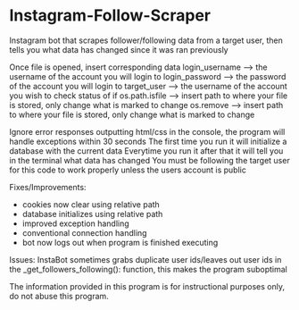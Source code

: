# Instagram-Follow-Scraper
Instagram bot that scrapes follower/following data from a target user, then tells you what data has changed since it was ran previously

Once file is opened, insert corresponding data
login_username --> the username of the account you will login to
login_password --> the password of the account you will login to
target_user --> the username of the account you wish to check status of
if os.path.isfile --> insert path to where your file is stored, only change what is marked to change
os.remove --> insert path to where your file is stored, only change what is marked to change

Ignore error responses outputting html/css in the console, the program will handle exceptions within 30 seconds
The first time you run it will initialize a database with the current data
Everytime you run it after that it will tell you in the terminal what data has changed
You must be following the target user for this code to work properly unless the users account is public

Fixes/Improvements:
- cookies now clear using relative path
- database initializes using relative path
- improved exception handling
- conventional connection handling
- bot now logs out when program is finished executing

Issues:
InstaBot sometimes grabs duplicate user ids/leaves out user ids in the _get_followers_following(): function, this makes the program suboptimal

The information provided in this program is for instructional purposes only, do not abuse this program.

